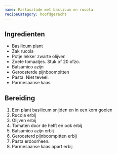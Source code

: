 ```yaml
---
name: Pastasalade met baslicum en rucola
recipeCategory: hoofdgerecht
---
```


## Ingredienten

- Basilicum plant
- Zak rucola
- Potje lekker zwarte olijven
- Zoete tomaatjes. Stuk of 20 ofzo.
- Balsamico azijn
- Geroosterde pijnboompitten
- Pasta. Niet teveel.
- Parmesaanse kaas

## Bereiding

1. Een plant basilicum snijden en in een kom gooien
2. Rucola erbij
3. Olijven erbij
4. Tomaten door de helft en ook erbij
5. Balsamico azijn erbij
6. Geroosterd pijnboompitten erbij
7. Pasta erdoorheen.
8. Parmesaanse kaas apart erbij
